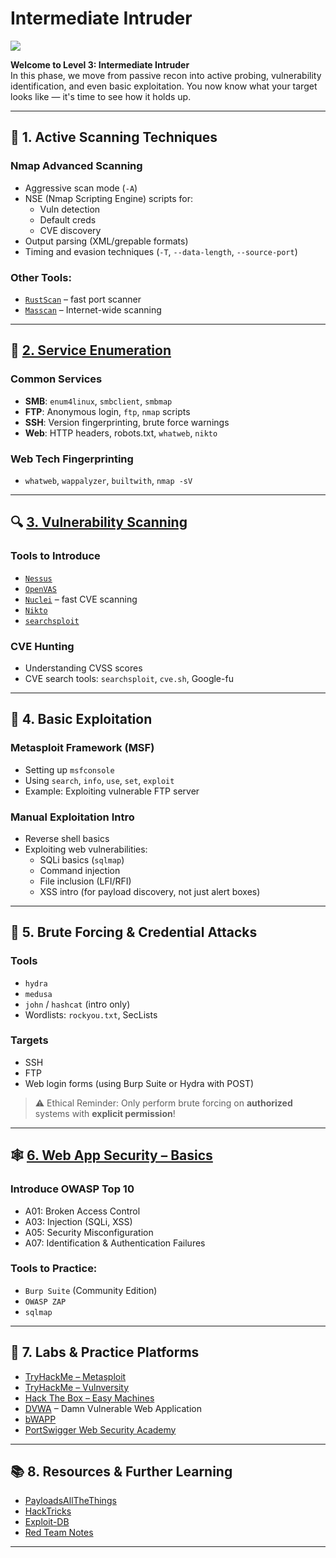 # Intermediate Intruder

<img src="https://cdn-cf.ginx.tv/imgcdn/g3RwjOlZ-iZ8J6tuI4USf55jmOeqhCLMpPr-aFcZa-w/rs:fill:2400:0:1/g:ce/aHR0cHM6Ly93d3cuZ2lueC50di91cGxvYWRzL05ld0ZvbGRlci9DeWJlcnB1bmtfMjA3N19OZXRydW5uZXJfYnVpbGQvY3liZXJwdW5rXzIwNzdfbmV0cnVubmVyX2NvdmVyLmpwZw">

**Welcome to Level 3: Intermediate Intruder**  
In this phase, we move from passive recon into active probing, vulnerability identification, and even basic exploitation. You now know what your target looks like — it's time to see how it holds up.

---

## 🧪 1. Active Scanning Techniques

### Nmap Advanced Scanning
- Aggressive scan mode (`-A`)
- NSE (Nmap Scripting Engine) scripts for:
  - Vuln detection
  - Default creds
  - CVE discovery
- Output parsing (XML/grepable formats)
- Timing and evasion techniques (`-T`, `--data-length`, `--source-port`)

### Other Tools:
- [`RustScan`](https://github.com/RustScan/RustScan) – fast port scanner
- [`Masscan`](https://github.com/robertdavidgraham/masscan) – Internet-wide scanning

---

## 🧱 [2. Service Enumeration](https://claudiaslibrary.notion.site/Enumeration-13219f75683280b1ad52fd9bfcb7367f)

### Common Services
- **SMB**: `enum4linux`, `smbclient`, `smbmap`
- **FTP**: Anonymous login, `ftp`, `nmap` scripts
- **SSH**: Version fingerprinting, brute force warnings
- **Web**: HTTP headers, robots.txt, `whatweb`, `nikto`

### Web Tech Fingerprinting
- `whatweb`, `wappalyzer`, `builtwith`, `nmap -sV`

---

## 🔍 [3. Vulnerability Scanning](https://claudiaslibrary.notion.site/Vulnerability-Scans-13219f7568328026a09bfc4a099fddd7)

### Tools to Introduce
- [`Nessus`](https://www.tenable.com/products/nessus)
- [`OpenVAS`](https://www.greenbone.net/)
- [`Nuclei`](https://github.com/projectdiscovery/nuclei) – fast CVE scanning
- [`Nikto`](https://github.com/sullo/nikto)
- [`searchsploit`](https://github.com/offensive-security/exploitdb)

### CVE Hunting
- Understanding CVSS scores
- CVE search tools: `searchsploit`, `cve.sh`, Google-fu

---

## 🧨 4. Basic Exploitation

### Metasploit Framework (MSF)
- Setting up `msfconsole`
- Using `search`, `info`, `use`, `set`, `exploit`
- Example: Exploiting vulnerable FTP server

### Manual Exploitation Intro
- Reverse shell basics
- Exploiting web vulnerabilities:
  - SQLi basics (`sqlmap`)
  - Command injection
  - File inclusion (LFI/RFI)
  - XSS intro (for payload discovery, not just alert boxes)

---

## 📡 5. Brute Forcing & Credential Attacks

### Tools
- `hydra`
- `medusa`
- `john` / `hashcat` (intro only)
- Wordlists: `rockyou.txt`, SecLists

### Targets
- SSH
- FTP
- Web login forms (using Burp Suite or Hydra with POST)

> ⚠️ Ethical Reminder: Only perform brute forcing on **authorized** systems with **explicit permission**!

---

## 🕸️ [6. Web App Security – Basics](https://claudiaslibrary.notion.site/Web-Applications-Vulnerabilities-12b19f756832801f9e2dd32a86bd628b)

### Introduce OWASP Top 10
- A01: Broken Access Control
- A03: Injection (SQLi, XSS)
- A05: Security Misconfiguration
- A07: Identification & Authentication Failures

### Tools to Practice:
- `Burp Suite` (Community Edition)
- `OWASP ZAP`
- `sqlmap`

---

## 🧪 7. Labs & Practice Platforms

- [TryHackMe – Metasploit](https://tryhackme.com/room/metasploit)
- [TryHackMe – Vulnversity](https://tryhackme.com/room/vulnversity)
- [Hack The Box – Easy Machines](https://www.hackthebox.com/)
- [DVWA](http://www.dvwa.co.uk/) – Damn Vulnerable Web Application
- [bWAPP](http://www.itsecgames.com/)
- [PortSwigger Web Security Academy](https://portswigger.net/web-security)

---

## 📚 8. Resources & Further Learning

- [PayloadsAllTheThings](https://github.com/swisskyrepo/PayloadsAllTheThings)
- [HackTricks](https://book.hacktricks.xyz/)
- [Exploit-DB](https://www.exploit-db.com/)
- [Red Team Notes](https://github.com/antonioCoco/Red-Teaming-Notes)

---
